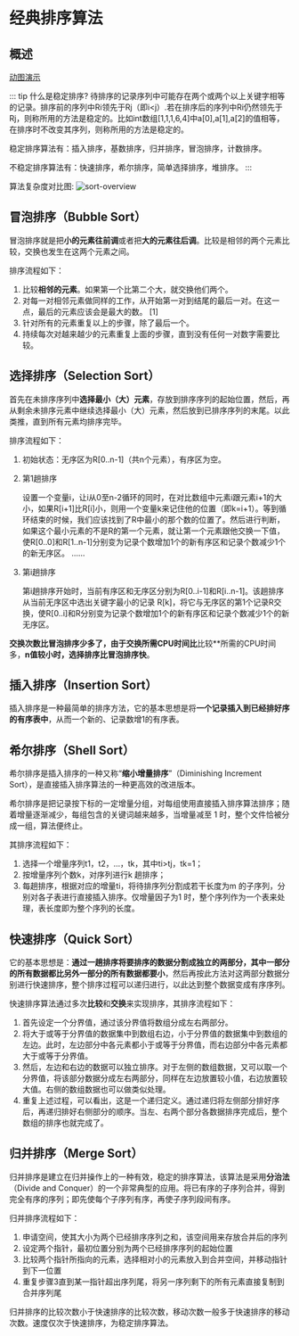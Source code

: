 # 经典排序算法

## 概述

[动图演示](https://www.cs.usfca.edu/~galles/visualization/ComparisonSort.html)

::: tip 什么是稳定排序?
待排序的记录序列中可能存在两个或两个以上关键字相等的记录。排序前的序列中Ri领先于Rj（即i<j）.若在排序后的序列中Ri仍然领先于Rj，则称所用的方法是稳定的。比如int数组[1,1,1,6,4]中a[0],a[1],a[2]的值相等，在排序时不改变其序列，则称所用的方法是稳定的。

稳定排序算法有：插入排序，基数排序，归并排序，冒泡排序，计数排序。

不稳定排序算法有：快速排序，希尔排序，简单选择排序，堆排序。
:::

算法复杂度对比图:
![sort-overview](/img/algorithms/sort-overview.png)

## 冒泡排序（Bubble Sort）

冒泡排序就是把**小的元素往前调**或者把**大的元素往后调**。比较是相邻的两个元素比较，交换也发生在这两个元素之间。

排序流程如下： 
1. 比较**相邻的元素**。如果第一个比第二个大，就交换他们两个。
2. 对每一对相邻元素做同样的工作，从开始第一对到结尾的最后一对。在这一点，最后的元素应该会是最大的数。 [1] 
3. 针对所有的元素重复以上的步骤，除了最后一个。
4. 持续每次对越来越少的元素重复上面的步骤，直到没有任何一对数字需要比较。 


## 选择排序（Selection Sort）

首先在未排序序列中**选择最小（大）元素**，存放到排序序列的起始位置，然后，再从剩余未排序元素中继续选择最小（大）元素，然后放到已排序序列的末尾。以此类推，直到所有元素均排序完毕。

排序流程如下：
1. 初始状态：无序区为R[0..n-1]（共n个元素），有序区为空。
2. 第1趟排序
   
    设置一个变量i，让i从0至n-2循环的同时，在对比数组中元素i跟元素i+1的大小，如果R[i+1]比R[i]小，则用一个变量k来记住他的位置（即k=i+1）。等到循环结束的时候，我们应该找到了R中最小的那个数的位置了。然后进行判断，如果这个最小元素的不是R的第一个元素，就让第一个元素跟他交换一下值，使R[0..0]和R[1..n-1]分别变为记录个数增加1个的新有序区和记录个数减少1个的新无序区。 
……

3. 第i趟排序

    第i趟排序开始时，当前有序区和无序区分别为R[0..i-1]和R[i..n-1]。该趟排序从当前无序区中选出关键字最小的记录 R[k]，将它与无序区的第1个记录R交换，使R[0..i]和R分别变为记录个数增加1个的新有序区和记录个数减少1个的新无序区。


**交换次数比冒泡排序少多了，由于交换所需CPU时间比**比较**所需的CPU时间多，**n值较小时，选择排序比冒泡排序快**。

## 插入排序（Insertion Sort）

插入排序是一种最简单的排序方法，它的基本思想是将**一个记录插入到已经排好序的有序表中**，从而一个新的、记录数增1的有序表。

## 希尔排序（Shell Sort）

希尔排序是插入排序的一种又称“**缩小增量排序**”（Diminishing Increment Sort），是直接插入排序算法的一种更高效的改进版本。

希尔排序是把记录按下标的一定增量分组，对每组使用直接插入排序算法排序；随着增量逐渐减少，每组包含的关键词越来越多，当增量减至 1 时，整个文件恰被分成一组，算法便终止。

其排序流程如下：
1. 选择一个增量序列t1，t2，…，tk，其中ti>tj，tk=1；
2. 按增量序列个数k，对序列进行k 趟排序；
3. 每趟排序，根据对应的增量ti，将待排序列分割成若干长度为m 的子序列，分别对各子表进行直接插入排序。仅增量因子为1 时，整个序列作为一个表来处理，表长度即为整个序列的长度。

## 快速排序（Quick Sort）

它的基本思想是：**通过一趟排序将要排序的数据分割成独立的两部分，其中一部分的所有数据都比另外一部分的所有数据都要小**，然后再按此方法对这两部分数据分别进行快速排序，整个排序过程可以递归进行，以此达到整个数据变成有序序列。

快速排序算法通过多次**比较**和**交换**来实现排序，其排序流程如下：
1. 首先设定一个分界值，通过该分界值将数组分成左右两部分。
2. 将大于或等于分界值的数据集中到数组右边，小于分界值的数据集中到数组的左边。此时，左边部分中各元素都小于或等于分界值，而右边部分中各元素都大于或等于分界值。 
3. 然后，左边和右边的数据可以独立排序。对于左侧的数组数据，又可以取一个分界值，将该部分数据分成左右两部分，同样在左边放置较小值，右边放置较大值。右侧的数组数据也可以做类似处理。 
4. 重复上述过程，可以看出，这是一个递归定义。通过递归将左侧部分排好序后，再递归排好右侧部分的顺序。当左、右两个部分各数据排序完成后，整个数组的排序也就完成了。

## 归并排序（Merge Sort）

归并排序是建立在归并操作上的一种有效，稳定的排序算法，该算法是采用**分治法**（Divide and Conquer）的一个非常典型的应用。将已有序的子序列合并，得到完全有序的序列；即先使每个子序列有序，再使子序列段间有序。

归并排序流程如下：
1. 申请空间，使其大小为两个已经排序序列之和，该空间用来存放合并后的序列
2. 设定两个指针，最初位置分别为两个已经排序序列的起始位置
3. 比较两个指针所指向的元素，选择相对小的元素放入到合并空间，并移动指针到下一位置
4. 重复步骤3直到某一指针超出序列尾，将另一序列剩下的所有元素直接复制到合并序列尾

归并排序的比较次数小于快速排序的比较次数，移动次数一般多于快速排序的移动次数。速度仅次于快速排序，为稳定排序算法。


